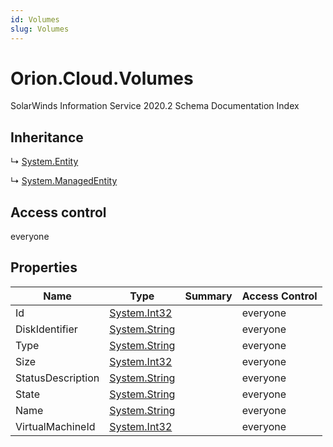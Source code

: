 ```yaml
---
id: Volumes
slug: Volumes
---
```


# Orion.Cloud.Volumes

SolarWinds Information Service 2020.2 Schema Documentation Index

## Inheritance

↳ [System.Entity](./../System/Entity)

↳ [System.ManagedEntity](./../System/ManagedEntity)

## Access control

everyone

## Properties

| Name | Type | Summary | Access Control |
| ------ | ------ | ------ | ------ |
| Id | [System.Int32](https://docs.microsoft.com/en-us/dotnet/api/system.int32) |  | everyone |
| DiskIdentifier | [System.String](https://docs.microsoft.com/en-us/dotnet/api/system.string) |  | everyone |
| Type | [System.String](https://docs.microsoft.com/en-us/dotnet/api/system.string) |  | everyone |
| Size | [System.Int32](https://docs.microsoft.com/en-us/dotnet/api/system.int32) |  | everyone |
| StatusDescription | [System.String](https://docs.microsoft.com/en-us/dotnet/api/system.string) |  | everyone |
| State | [System.String](https://docs.microsoft.com/en-us/dotnet/api/system.string) |  | everyone |
| Name | [System.String](https://docs.microsoft.com/en-us/dotnet/api/system.string) |  | everyone |
| VirtualMachineId | [System.Int32](https://docs.microsoft.com/en-us/dotnet/api/system.int32) |  | everyone |

